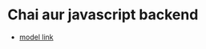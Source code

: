 # Chai aur javascript backend 
- [model link](https://app.eraser.io/workspace/YtPqZ1VogxGy1jzIDkzj)
